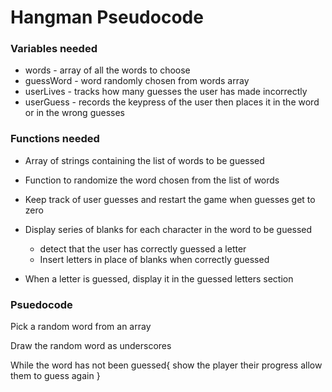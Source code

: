# Hangman Pseudocode

### Variables needed
* words - array of all the words to choose
* guessWord - word randomly chosen from words array
* userLives - tracks how many guesses the user has made incorrectly
* userGuess - records the keypress of the user then places it in the word or in the wrong guesses

### Functions needed
* Array of strings containing the list of words to be guessed 

* Function to randomize the word chosen from the list of words

* Keep track of user guesses and restart the game when guesses get to zero

* Display series of blanks for each character in the word to be guessed
    * detect that the user has correctly guessed a letter
    * Insert letters in place of blanks when correctly guessed
    

* When a letter is guessed, display it in the guessed letters section

### Psuedocode

Pick a random word from an array

Draw the random word as underscores

While the word has not been guessed{
    show the player their progress
    allow them to guess again
}
